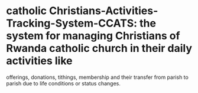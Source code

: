 # catholic Christians-Activities-Tracking-System-CCATS: the system for managing Christians of Rwanda catholic church in their daily activities like 
offerings, donations, tithings, membership and their transfer from parish to parish due to life conditions or status changes.
